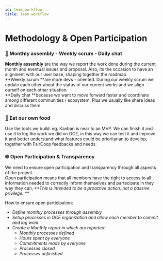 ```yaml
---
id: team_workflow
title: Team workflow
---
```


# Methodology & Open Participation

### 

### [📅](https://emojipedia.org/calendar/) Monthly assembly - Weekly scrum - Daily chat

**Monthly assembly** are the way we report the work done during the current month and eventual issues and proposal. Also, its the occasion to have an alignment  with our user base, shaping together the roadmap.  
**Weekly scrum **are more devs - oriented. During our weekly scrum we update each other about the status of our current works and we align ourself on each other situation.  
**Daily chat **because we want to move forward faster and coordinate among different communities / ecosystem. Plus we usually like share ideas and discuss them.

### [🐶](https://emojipedia.org/dog-face/) Eat our own food

Use the tools we build: eg. Kanban is near to an MVP. We can finish it and use it to log the work we did on OCE, in this way we can test it and improve it and better understand what features could be prioritarian to develop, together with FairCoop feedbacks and needs.

### 🌐 Open Participation & Transparency

We need to ensure open participation and transparency through all aspects of the project.  
Open participation means that all members have the right to access to all information needed to correctly inform themselves and partecipate in they way they can, _**This is intended to be a proactive action, not a passive privilege. **_

How to ensure open participation:

* _Define monthly processes through assembly_
* _Setup processes in OCE organization and allow each member to commit and log work_
* _Create a Monthly report in which are reported:_
  * _Monthly processes defined_
  * _Hours spent by everyone_
  * _Commitments made by everyone_
  * _Processes closed_
  * _Processes unfinished_



